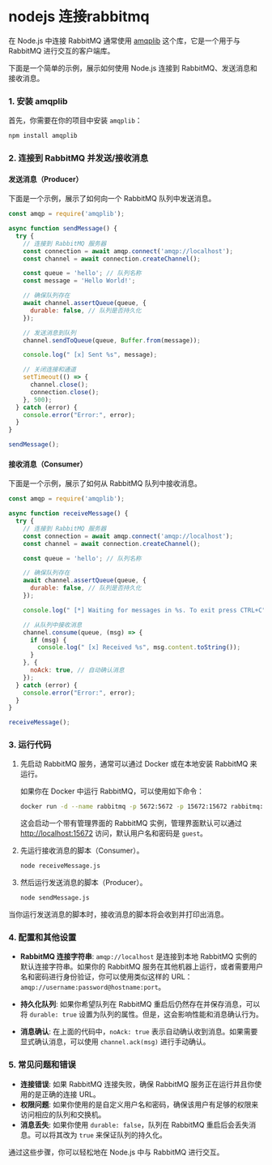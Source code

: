 # nodejs 连接rabbitmq


在 Node.js 中连接 RabbitMQ 通常使用 [amqplib](https://www.npmjs.com/package/amqplib) 这个库，它是一个用于与 RabbitMQ 进行交互的客户端库。

下面是一个简单的示例，展示如何使用 Node.js 连接到 RabbitMQ、发送消息和接收消息。

### 1. 安装 amqplib

首先，你需要在你的项目中安装 `amqplib`：

```bash
npm install amqplib
```

### 2. 连接到 RabbitMQ 并发送/接收消息

#### 发送消息（Producer）

下面是一个示例，展示了如何向一个 RabbitMQ 队列中发送消息。

```javascript
const amqp = require('amqplib');

async function sendMessage() {
  try {
    // 连接到 RabbitMQ 服务器
    const connection = await amqp.connect('amqp://localhost');
    const channel = await connection.createChannel();

    const queue = 'hello'; // 队列名称
    const message = 'Hello World!';

    // 确保队列存在
    await channel.assertQueue(queue, {
      durable: false, // 队列是否持久化
    });

    // 发送消息到队列
    channel.sendToQueue(queue, Buffer.from(message));

    console.log(" [x] Sent %s", message);

    // 关闭连接和通道
    setTimeout(() => {
      channel.close();
      connection.close();
    }, 500);
  } catch (error) {
    console.error("Error:", error);
  }
}

sendMessage();
```

#### 接收消息（Consumer）

下面是一个示例，展示了如何从 RabbitMQ 队列中接收消息。

```javascript
const amqp = require('amqplib');

async function receiveMessage() {
  try {
    // 连接到 RabbitMQ 服务器
    const connection = await amqp.connect('amqp://localhost');
    const channel = await connection.createChannel();

    const queue = 'hello'; // 队列名称

    // 确保队列存在
    await channel.assertQueue(queue, {
      durable: false, // 队列是否持久化
    });

    console.log(" [*] Waiting for messages in %s. To exit press CTRL+C", queue);

    // 从队列中接收消息
    channel.consume(queue, (msg) => {
      if (msg) {
        console.log(" [x] Received %s", msg.content.toString());
      }
    }, {
      noAck: true, // 自动确认消息
    });
  } catch (error) {
    console.error("Error:", error);
  }
}

receiveMessage();
```

### 3. 运行代码

1. 先启动 RabbitMQ 服务，通常可以通过 Docker 或在本地安装 RabbitMQ 来运行。

   如果你在 Docker 中运行 RabbitMQ，可以使用如下命令：

   ```bash
   docker run -d --name rabbitmq -p 5672:5672 -p 15672:15672 rabbitmq:management
   ```

   这会启动一个带有管理界面的 RabbitMQ 实例，管理界面默认可以通过 [http://localhost:15672](http://localhost:15672) 访问，默认用户名和密码是 `guest`。

2. 先运行接收消息的脚本（Consumer）。

   ```bash
   node receiveMessage.js
   ```

3. 然后运行发送消息的脚本（Producer）。

   ```bash
   node sendMessage.js
   ```

当你运行发送消息的脚本时，接收消息的脚本将会收到并打印出消息。

### 4. 配置和其他设置

- **RabbitMQ 连接字符串**: `amqp://localhost` 是连接到本地 RabbitMQ 实例的默认连接字符串。如果你的 RabbitMQ 服务在其他机器上运行，或者需要用户名和密码进行身份验证，你可以使用类似这样的 URL：`amqp://username:password@hostname:port`。
  
- **持久化队列**: 如果你希望队列在 RabbitMQ 重启后仍然存在并保存消息，可以将 `durable: true` 设置为队列的属性。但是，这会影响性能和消息确认行为。

- **消息确认**: 在上面的代码中，`noAck: true` 表示自动确认收到消息。如果需要显式确认消息，可以使用 `channel.ack(msg)` 进行手动确认。

### 5. 常见问题和错误

- **连接错误**: 如果 RabbitMQ 连接失败，确保 RabbitMQ 服务正在运行并且你使用的是正确的连接 URL。
- **权限问题**: 如果你使用的是自定义用户名和密码，确保该用户有足够的权限来访问相应的队列和交换机。
- **消息丢失**: 如果你使用 `durable: false`，队列在 RabbitMQ 重启后会丢失消息。可以将其改为 `true` 来保证队列的持久化。

通过这些步骤，你可以轻松地在 Node.js 中与 RabbitMQ 进行交互。